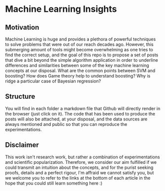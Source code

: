 # Machine Learning Insights

## Motivation 
Machine Learning is huge and provides a plethora of powerful techniques to solve problems that were out of our reach decades ago. However, this submerging amount of tools might become overwhelming as one tries to find the correct setup, and the goal of this repo is to propose a set of posts that dive a bit beyond the simple algorithm application in order to underline differences and similarities between some of the key machine learning concepts at our disposal. What are the common points between SVM and boosting? How does Game theory help to understand boosting? Why is ridge a particular case of Bayesian regression? 

## Structure
You will find in each folder a markdown file that Github will directly render in the browser (just click on it). The code that has been used to produce the posts will also be attached, at your disposal, and the data sources are always mentioned and public so that you can reproduce the experimentations. 

## Disclaimer
This work isn't research work, but rather a combination of experimentations and scientific popularization. Therefore, we consider our aim fulfilled if we could transmit an intuition about the concepts, and for the purist seeking proofs, details and a perfect rigour, I'm affraid we cannot satisfy you, but we welcome you to refer to the links at the bottom of each article in the hope that you could still learn something here :) 

